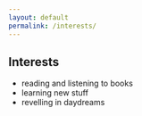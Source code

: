 ```yaml
---
layout: default
permalink: /interests/
---
```


## Interests

- reading and listening to books
- learning new stuff
- revelling in daydreams
